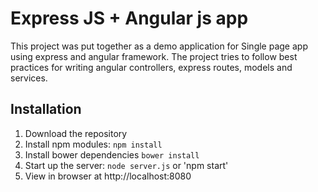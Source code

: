 # Express JS + Angular js app 
This project was put together as a demo application for Single page app using express and angular framework.
The project tries to follow best practices for writing angular controllers, express routes, models and services.

## Installation
1. Download the repository
2. Install npm modules: `npm install`
3. Install bower dependencies `bower install`
4. Start up the server: `node server.js` or 'npm start'
5. View in browser at http://localhost:8080



